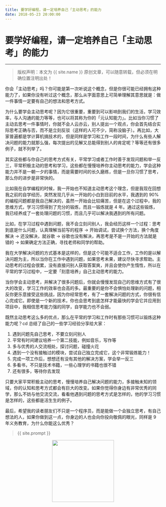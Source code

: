 ```yaml
---
title: 要学好编程，请一定培养自己「主动思考」的能力
date: 2018-05-23 20:00:00
---
```

# 要学好编程，请一定培养自己「主动思考」的能力
***
> 版权声明：本文为 {{ site.name }} 原创文章，可以随意转载，但必须在明确位置注明出处！

你会「主动思考」吗？你可能是第一次听说这个概念，但是你很可能已经拥有这种能力了，如果你没有听过这个概念，那么从字面意思上可简单理解其意思就是：做一件事情一定要有自己的想法和思考方式。

为什么要学会主动思考呢？因为它很重要，重要到可以影响到我们的生活，学习效率，与人沟通的能力等等，也可以将其称为你的「元认知能力」。比如当你习惯了主动去思考一件事情时，你就不会人云亦云，别人提出一个观点，你会首先结合实际思考正确与否，而不是立刻反驳（这样的人可不少，简称没脑子）。再比如，大家普遍都是学计算机搞技术的，但是同样是学习和工作一段时间，为什么有些人解决问题的能力就那么强，每次提出的见解又总能得到别人的肯定呢？等等还有很多例子，就不列举了。

其实这些都与你自己的思考方式有关，平常学习或者工作时善于发现问题和举一反三，平常积极主动的思考和学习，这些都在慢慢培养你主动思考的能力，学会这种能力并不是一朝一夕的事情，而是需要时间的长久磨练，但是一旦你习惯了思考，那么你的进步是非常快的。

比如我在自学编程的时候，我一开始也不知道主动思考这个理念，但是我现在回想我之前的自学经历，突然发现几乎从一开始的小白到目前的水平，我遇到的 90% 的编程问题都是我自己解决的，虽然一开始会比较痛苦，但是在这个过程中，我的思维方式，学习习惯得到了充分的锻炼，而且一锻炼就是 4 年。通过这些锻炼，我已经养成了一套处理问题的习惯，而且几乎可以解决我遇到的所有问题。

比如，在学习过程中遇到问题，我不会立刻问别人，我会经历这样一个过程：思考到底是什么问题，认真理解当前写的程序 -> 开始调试，尝试换个方法，换个角度解决 -> 还没解决，就谷歌 -> 谷歌也没有解决，再思考是不是一开始的方法就是错的 -> 如果确定方法正确，寻找老师和同学的帮助。

我在大学解决问题的方式基本是这样的，但是这个可能不适合工作，工作的是以解决问题为主，所以当你在工作中遇到问题，如果思考未果，建议尽快寻求帮助。主动思考的过程会很累，没有直接问别人获取答案爽，并且会使你产生惰性，所以在平常的学习过程中，一定要「刻意培养」自己主动思考的能力。

当你学会主动思考，并解决了很多问题后，你就会慢慢发现自己的思维方式有了很大的改变，学习工作的效率也会高的多。最重要的是你不会惧怕处理新的问题，相反你更乐意接受这些挑战，因为你经常思考，有了一套解决问题的方式，你很有信心完成它。即使是一个新的技术，你也会思考到底怎样才能最快的学会它并应用到项目中，我相信思考能力强的同学，自学能力也不会弱。

既然主动思考这么多的优点，那么在平常的学习和工作时有那些习惯可以锻炼这种能力呢？cd 总结了自己的一些学习经验分享给大家：
1. 遇到问题先自己思考，不要立刻问别人
2. 平常有时间建议培养一个第二技能，例如音乐，写作等
3. 多与优秀的人交流相处，探讨问题，碰撞火花
4. 遇到一个没有接触过的模块，尝试自己独立完成它，这个非常锻炼能力！
5. 完成一项工作后，想想还有没有其他的解决方案，学会举一反三
6. 多看书，不只是技术书籍，一些心理学的书籍也很不错
7. 还有很多，等待你去发现

只要大家平常积极主动的思考，慢慢培养自己解决问题的能力，多接触未知的领域，你的认知和思考方式都会有巨大的改变。如果你觉得你身边有非常优秀的同学，那么不妨与他交流交流，看看他遇到问题的思考方式是怎样的，他的学习习惯是怎样的，这些都是活生生的例子。

最后，希望我的读者朋友们不只是一个程序员，而是能做一个会独立思考，有自己想法的人，如果你做到这一点，你身边的人也会向你投向敬佩的眼光，同样是 9 年义务教育，为什么你能这么优秀？



> {{ site.prompt }}

<div  align="center">
<img src="{{ site.url }}/images/wechart.jpg" width = "200" height = "200"/>
